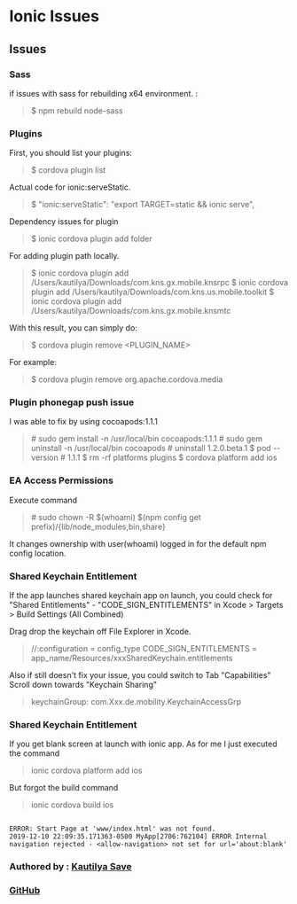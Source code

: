 # Ionic Issues


## Issues

### Sass

if issues with sass for rebuilding x64 environment. :

> \$ npm rebuild node-sass

### Plugins

First, you should list your plugins:

> \$ cordova plugin list

Actual code for ionic:serveStatic.

> \$ "ionic:serveStatic": "export TARGET=static && ionic serve",

Dependency issues for plugin

> \$ ionic cordova plugin add folder

For adding plugin path locally.

> \$ ionic cordova plugin add /Users/kautilya/Downloads/com.kns.gx.mobile.knsrpc
> \$ ionic cordova plugin add /Users/kautilya/Downloads/com.kns.us.mobile.toolkit
> \$ ionic cordova plugin add /Users/kautilya/Downloads/com.kns.gx.mobile.knsmtc

With this result, you can simply do:

> \$ cordova plugin remove <PLUGIN_NAME>

For example:

> \$ cordova plugin remove org.apache.cordova.media

### Plugin phonegap push issue

I was able to fix by using cocoapods:1.1.1

> \# sudo gem install -n /usr/local/bin cocoapods:1.1.1
> \# sudo gem uninstall -n /usr/local/bin cocoapods # uninstall 1.2.0.beta.1
> \$ pod --version # 1.1.1
> \$ rm -rf platforms plugins
> \$ cordova platform add ios

### EA Access Permissions

Execute command

> \# sudo chown -R $(whoami) $(npm config get prefix)/{lib/node_modules,bin,share}

It changes ownership with user(whoami) logged in for the default npm config location.

### Shared Keychain Entitlement

If the app launches shared keychain app on launch, you could check for "Shared Entitlements" - "CODE_SIGN_ENTITLEMENTS" in Xcode > Targets > Build Settings (All Combined)

Drag drop the keychain off File Explorer in Xcode.

> //:configuration = config_type
> CODE_SIGN_ENTITLEMENTS = app_name/Resources/xxxSharedKeychain.entitlements

Also if still doesn't fix your issue, you could switch to Tab "Capabilities"
Scroll down towards "Keychain Sharing"

> keychainGroup: com.Xxx.de.mobility.KeychainAccessGrp


### Shared Keychain Entitlement


If you get blank screen at launch with ionic app.
As for me I just executed the command 

> ionic cordova platform add ios

But forgot the build command

> ionic cordova build ios



```logs

ERROR: Start Page at 'www/index.html' was not found.
2019-12-10 22:09:35.171363-0500 MyApp[2706:762104] ERROR Internal navigation rejected - <allow-navigation> not set for url='about:blank'
```


### Authored by : [Kautilya Save](https://sensehack.github.io/)

### [GitHub](https://github.com/SensehacK)